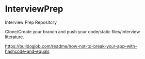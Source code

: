 # InterviewPrep
Interview Prep Repository

Clone/Create your branch and push your code/static files/interview literature.


https://bulldogjob.com/readme/how-not-to-break-your-app-with-hashcode-and-equals

